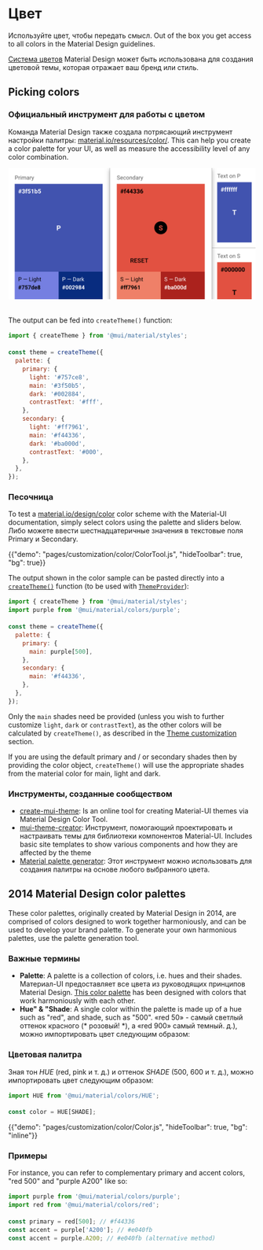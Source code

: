 # Цвет

<p class="description">Используйте цвет, чтобы передать смысл. Out of the box you get access to all colors in the Material Design guidelines.</p>

[Система цветов](https://material.io/design/color/) Material Design может быть использована для создания цветовой темы, которая отражает ваш бренд или стиль.

## Picking colors

### Официальный инструмент для работы с цветом

Команда Material Design также создала потрясающий инструмент настройки палитры: [material.io/resources/color/](https://material.io/resources/color/). This can help you create a color palette for your UI, as well as measure the accessibility level of any color combination.

<a href="https://material.io/resources/color/#!/?view.left=0&view.right=0&primary.color=3F51B5&secondary.color=F44336" target="_blank" rel="noopener nofollow">
  <img src="/static/images/color/colorTool.png" alt="Официальный инструмент для работы с цветом" style="width: 574px" />
</a>

<br />
<br />

The output can be fed into `createTheme()` function:

```js
import { createTheme } from '@mui/material/styles';

const theme = createTheme({
  palette: {
    primary: {
      light: '#757ce8',
      main: '#3f50b5',
      dark: '#002884',
      contrastText: '#fff',
    },
    secondary: {
      light: '#ff7961',
      main: '#f44336',
      dark: '#ba000d',
      contrastText: '#000',
    },
  },
});
```

### Песочница

To test a [material.io/design/color](https://material.io/design/color/) color scheme with the Material-UI documentation, simply select colors using the palette and sliders below. Либо можете ввести шестнадцатеричные значения в текстовые поля Primary и Secondary.

{{"demo": "pages/customization/color/ColorTool.js", "hideToolbar": true, "bg": true}}

The output shown in the color sample can be pasted directly into a [`createTheme()`](/customization/theming/#createtheme-options-theme) function (to be used with [`ThemeProvider`](/customization/theming/#theme-provider)):

```jsx
import { createTheme } from '@mui/material/styles';
import purple from '@mui/material/colors/purple';

const theme = createTheme({
  palette: {
    primary: {
      main: purple[500],
    },
    secondary: {
      main: '#f44336',
    },
  },
});
```

Only the `main` shades need be provided (unless you wish to further customize `light`, `dark` or `contrastText`), as the other colors will be calculated by `createTheme()`, as described in the [Theme customization](/customization/palette/) section.

If you are using the default primary and / or secondary shades then by providing the color object, `createTheme()` will use the appropriate shades from the material color for main, light and dark.

### Инструменты, созданные сообществом

- [create-mui-theme](https://react-theming.github.io/create-mui-theme/): Is an online tool for creating Material-UI themes via Material Design Color Tool.
- [mui-theme-creator](https://bareynol.github.io/mui-theme-creator/): Инструмент, помогающий проектировать и настраивать темы для библиотеки компонентов Material-UI. Includes basic site templates to show various components and how they are affected by the theme
- [Material palette generator](https://material.io/inline-tools/color/): Этот инструмент можно использовать для создания палитры на основе любого выбранного цвета.

## 2014 Material Design color palettes

These color palettes, originally created by Material Design in 2014, are comprised of colors designed to work together harmoniously, and can be used to develop your brand palette. To generate your own harmonious palettes, use the palette generation tool.

### Важные термины

- **Palette**: A palette is a collection of colors, i.e. hues and their shades. Материал-UI предоставляет все цвета из руководящих принципов Material Design. [This color palette](#color-palette) has been designed with colors that work harmoniously with each other.
- **Hue" & "Shade**: A single color within the palette is made up of a hue such as "red", and shade, such as "500". «red 50» - самый светлый оттенок красного (* розовый! *), а «red 900» самый темный. д.), можно импортировать цвет следующим образом:

### Цветовая палитра

Зная тон *HUE* (red, pink и т. д.) и оттенок *SHADE* (500, 600 и т. д.), можно импортировать цвет следующим образом:

```jsx
import HUE from '@mui/material/colors/HUE';

const color = HUE[SHADE];
```

{{"demo": "pages/customization/color/Color.js", "hideToolbar": true, "bg": "inline"}}

### Примеры

For instance, you can refer to complementary primary and accent colors, "red 500" and "purple A200" like so:

```js
import purple from '@mui/material/colors/purple';
import red from '@mui/material/colors/red';

const primary = red[500]; // #f44336
const accent = purple['A200']; // #e040fb
const accent = purple.A200; // #e040fb (alternative method)
```
